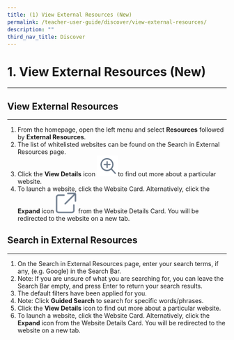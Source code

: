 ```yaml
---
title: (1) View External Resources (New)
permalink: /teacher-user-guide/discover/view-external-resources/
description: ""
third_nav_title: Discover
---
```

<h1>1. View External Resources (New)</h1>
<hr>

<h2>View External Resources</h2>
<hr>

<ol>
    <li>From the homepage, open the left menu and select <strong>Resources</strong> followed by <strong>External Resources</strong>.</li>
    <li>The list of whitelisted websites can be found on the Search in External Resources page.</li>
    <li>Click the <strong>View Details</strong> icon <img style="width:10%; display: inline;" src="/images/Icons/ViewDetails.svg">to find out more about a particular website.</li>
    <li>To launch a website, click the Website Card. Alternatively, click the <strong>Expand</strong> icon <img style="width:10%; display: inline;" src="/images/Icons/external-link.svg"> from the Website Details Card. You will be redirected to the website on a new tab.</li>
</ol>

<h2>Search in External Resources</h2>

<hr>

<ol>
    <li>On the Search in External Resources page, enter your search terms, if any, (e.g. Google) in the Search Bar.</li>
    <li>Note: If you are unsure of what you are searching for, you can leave the Search Bar empty, and press Enter to return your search results.</li>
    <li>The default filters have been applied for you.</li>
    <li>Note: Click <strong>Guided Search</strong> to search for specific words/phrases.</li>
    <li>Click the <strong>View Details</strong> icon to find out more about a particular website.</li>
    <li>To launch a website, click the Website Card. Alternatively, click the <strong>Expand</strong> icon from the Website Details Card. You will be redirected to the website on a new tab.</li>
</ol>